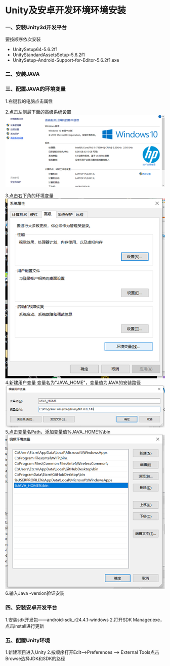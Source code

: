 # Unity及安卓开发环境环境安装
### 一、安装Unity3d开发平台
要按顺序依次安装
+ UnitySetup64-5.6.2f1
+ UnityStandardAssetsSetup-5.6.2f1
+ UnitySetup-Android-Support-for-Editor-5.6.2f1.exe

### 二、安装JAVA
### 三、配置JAVA的环境变量
1.右键我的电脑点击属性

2.点击左侧最下面的高级系统设置
![](https://github.com/NFUNM024/tupian/blob/master/2.png "")

3.点击右下角的环境变量
![](https://github.com/NFUNM024/tupian/blob/master/3.png "")
4.新建用户变量 变量名为"JAVA_HOME"，变量值为JAVA的安装路径
![](https://github.com/NFUNM024/tupian/blob/master/4.png "")
5.点击变量名Path，添加变量值%JAVA_HOME%\bin
![](https://github.com/NFUNM024/tupian/blob/master/5.png "")
6.输入Java -version验证安装
### 四、安装安卓开发平台
1.安装sdk开发包——android-sdk_r24.4.1-windows
2.打开SDK Manager.exe，点击install进行更新
### 五、配置Unity环境
1.新建项目进入Unity
2.按顺序打开Edit-->Preferences --> External Tools点击Browse选择JDK和SDK的路径

